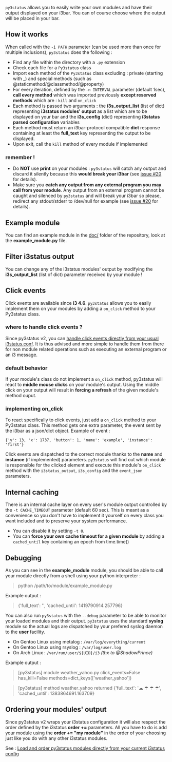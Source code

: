 `py3status` allows you to easily write your own modules and have their output displayed on your i3bar. You can of course choose where the output will be placed in your bar.

## How it works
When called with the `-i PATH` parameter (can be used more than once for multiple inclusions), `py3status` does the following :
* Find any file within the directory with a `.py` extension
* Check each file for a `Py3status` class
* Import each method of the `Py3status` class excluding : private (starting with _) and special methods (such as @staticmethod/@classmethod/@property)
* For every iteration, defined by the `-n INTERVAL` parameter (default 1sec), **call every method** which was imported previously **except reserved methods** which are : `kill` and `on_click`
* Each method is passed two arguments : the **i3s_output_list** (list of dict) representing **i3status modules' output** as a list which are to be displayed on your bar and the **i3s_config** (dict) representing **i3status parsed configuration** variables
* Each method must return an i3bar-protocol compatible **dict** response containing at least the **full_text** key representing the output to be displayed.
* Upon exit, call the `kill` method of every module if implemented

### remember !
* Do **NOT** use **print** on your modules : `py3status` will catch any output and discard it silently because this **would break your i3bar** (see [issue #20](https://github.com/ultrabug/py3status/issues/20) for details).
* Make sure you **catch any output from any external program you may call from your module**. Any output from an external program cannot be caught and silenced by `py3status` and will break your i3bar so please, redirect any stdout/stderr to /dev/null for example (see [issue #20](https://github.com/ultrabug/py3status/issues/20) for details).

## Example module
You can find an example module in the [doc/](https://github.com/ultrabug/py3status/tree/master/doc) folder of the repository, look at the **example_module.py** file.

## Filter i3status output
You can change any of the i3status modules' output by modifying the **i3s_output_list** (list of dict) parameter received by your module !

## Click events
Click events are available since **i3 4.6**. `py3status` allows you to easily implement them on your modules by adding a `on_click` method to your Py3status class.

### where to handle click events ?
Since py3status v2, you can [handle click events directly from your usual i3status.conf](https://github.com/ultrabug/py3status/wiki/Handle-click-events-directly-from-your-i3status-config). It is thus advised and more simple to handle them from there for non module related operations such as executing an external program or an i3 message.

### default behavior
If your module's class do not implement a `on_click` method, py3status will react to **middle mouse clicks** on your module's output. Using the middle click on your output will result in **forcing a refresh** of the given module's method ouput.

### implementing on_click
To react specifically to click events, just add a `on_click` method to your Py3status class. This method gets one extra parameter, the event sent by the i3bar as a json/dict object. Example of event :

`{'y': 13, 'x': 1737, 'button': 1, 'name': 'example', 'instance': 'first'}`

Click events are dispatched to the correct module thanks to the **name** and **instance** (if implemented) parameters. `py3status` will find out which module is responsible for the clicked element and execute this module's `on_click` method with the `i3status_output`, `i3s_config` and the `event_json` parameters.

## Internal caching
There is an internal cache layer on every user's module output controlled by the `-t CACHE_TIMEOUT` parameter (default 60 sec). This is meant as a convenience so you don't have to implement it yourself on every class you want included and to preserve your system performance.
* You can disable it by setting `-t 0`.
* You can **force your own cache timeout for a given module** by adding a `cached_until` key containing an epoch from time.time()

## Debugging
As you can see in the **example_module** module, you should be able to call your module directly from a shell using your python interpreter :

> python /path/to/module/example_module.py

Example output :

> {'full_text': '', 'cached_until': 1419790914.257796}

You can also run `py3status` with the `--debug` parameter to be able to monitor your loaded modules and their output. `py3status` uses the standard **syslog** module so the actual logs are dispatched by your prefered syslog daemon to the **user** facility.
* On Gentoo Linux using metalog : `/var/log/everything/current`
* On Gentoo Linux using rsyslog : `/var/log/user.log`
* On Arch Linux : `/var/run/user/${UID}/i3` *(thx to @ShadowPrince)*

Example output :

> [py3status] module weather_yahoo.py click_events=False has_kill=False methods=dict_keys(['weather_yahoo'])

> [py3status] method weather_yahoo returned {'full_text': '☁ ☂ ☂ ☂', 'cached_until': 1383864691.163709}

## Ordering your modules' output
Since py3status v2 wraps your i3status configuration it will also respect the order defined by the i3status **order +=** parameters. All you have to do is add your module using the **order += "my module"** in the order of your choosing just like you do with any other i3status modules.

See : [Load and order py3status modules directly from your current i3status config
](https://github.com/ultrabug/py3status/wiki/Load-and-order-py3status-modules-directly-from-your-current-i3status-config)